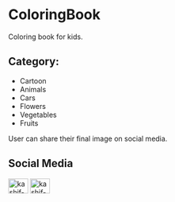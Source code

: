 # ColoringBook

Coloring book for kids.

## Category:
<ul>
<li> Cartoon </li>
<li> Animals </li>
<li> Cars </li>
<li> Flowers </li>
<li> Vegetables </li>
<li> Fruits </li>
</ul>

User can share their final image on social media.

## Social Media

<p align="left">
<a href="https://www.linkedin.com/in/harshsuvagiya" target="blank"><img align="center" src="https://raw.githubusercontent.com/rahuldkjain/github-profile-readme-generator/master/src/images/icons/Social/linked-in-alt.svg" alt="kashif-mehmood" height="30" width="40" /></a>
<a href="https://stackoverflow.com/users/10838454/harsh-suvagiya" target="blank"><img align="center" src="https://raw.githubusercontent.com/rahuldkjain/github-profile-readme-generator/master/src/images/icons/Social/stack-overflow.svg" alt="kashif-mehmood" height="30" width="40" /></a>
